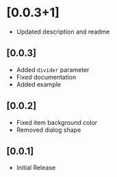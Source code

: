 # [0.0.3+1]

- Updated description and readme

## [0.0.3]

- Added `divider` parameter
- Fixed documentation
- Added example

## [0.0.2]

- Fixed item background color
- Removed dialog shape

## [0.0.1]

- Initial Release
